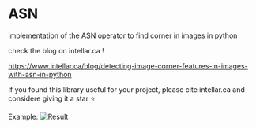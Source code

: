 # ASN
implementation of the ASN operator to find corner in images in python

check the blog on intellar.ca !

https://www.intellar.ca/blog/detecting-image-corner-features-in-images-with-asn-in-python


If you found this library useful for your project, please cite intellar.ca and considere giving it a star :star: 


Example:
![Result]()
